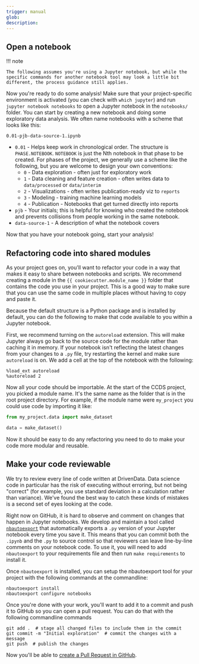 ```yaml
---
trigger: manual
glob:
description:
---
```


## Open a notebook

!!! note

    The following assumes you're using a Jupyter notebook, but while the specific commands for another notebook tool may look a little bit different, the process guidance still applies.

Now you're ready to do some analysis! Make sure that your project-specific environment is activated (you can check with `which jupyter`) and run `jupyter notebook notebooks` to open a Jupyter notebook in the `notebooks/` folder. You can start by creating a new notebook and doing some exploratory data analysis. We often name notebooks with a scheme that looks like this:

```
0.01-pjb-data-source-1.ipynb
```

 - `0.01` - Helps keep work in chronological order. The structure is `PHASE.NOTEBOOK`. `NOTEBOOK` is just the Nth notebook in that phase to be created. For phases of the project, we generally use a scheme like the following, but you are welcome to design your own conventions:
    - `0` - Data exploration - often just for exploratory work
    - `1` - Data cleaning and feature creation - often writes data to `data/processed` or `data/interim`
    - `2` - Visualizations - often writes publication-ready viz to `reports`
    - `3` - Modeling - training machine learning models
    - `4` - Publication - Notebooks that get turned directly into reports
- `pjb` - Your initials; this is helpful for knowing who created the notebook and prevents collisions from people working in the same notebook.
- `data-source-1` - A description of what the notebook covers

Now that you have your notebook going, start your analysis!

## Refactoring code into shared modules

As your project goes on, you'll want to refactor your code in a way that makes it easy to share between notebooks and scripts. We recommend creating a module in the `{{ cookiecutter.module_name }}` folder that contains the code you use in your project. This is a good way to make sure that you can use the same code in multiple places without having to copy and paste it.

Because the default structure is a Python package and is installed by default, you can do the following to make that code available to you within a Jupyter notebook.

First, we recommend turning on the `autoreload` extension. This will make Jupyter always go back to the source code for the module rather than caching it in memory. If your notebook isn't reflecting the latest changes from your changes to a `.py` file, try restarting the kernel and make sure `autoreload` is on. We add a cell at the top of the notebook with the following:

```
%load_ext autoreload
%autoreload 2
```

Now all your code should be importable. At the start of the CCDS project, you picked a module name. It's the same name as the folder that is in the root project directory. For example, if the module name were `my_project` you could use code by importing it like:

```python
from my_project.data import make_dataset

data = make_dataset()
```

Now it should be easy to do any refactoring you need to do to make your code more modular and reusable.


## Make your code reviewable

We try to review every line of code written at DrivenData. Data science code in particular has the risk of executing without erroring, but not being "correct" (for example, you use standard deviation in a calculation rather than variance). We've found the best way to catch these kinds of mistakes is a second set of eyes looking at the code.

Right now on GitHub, it is hard to observe and comment on changes that happen in Jupyter notebooks. We develop and maintain a tool called [`nbautoexport`](https://nbautoexport.drivendata.org/stable/) that automatically exports a `.py` version of your Jupyter notebook every time you save it. This means that you can commit both the `.ipynb` and the `.py` to source control so that reviewers can leave line-by-line comments on your notebook code. To use it, you will need to add `nbautoexport` to your requirements file and then run `make requirements` to install it.

Once `nbautoexport` is installed, you can setup the nbautoexport tool for your project with the following commands at the commandline:

```
nbautoexport install
nbautoexport configure notebooks
```

Once you're done with your work, you'll want to add it to a commit and push it to GitHub so you can open a pull request. You can do that with the following commandline commands

```
git add .  # stage all changed files to include them in the commit
git commit -m "Initial exploration"  # commit the changes with a message
git push  # publish the changes
```

Now you'll be able to [create a Pull Request in GitHub](https://docs.github.com/en/pull-requests/collaborating-with-pull-requests/proposing-changes-to-your-work-with-pull-requests/creating-a-pull-request).